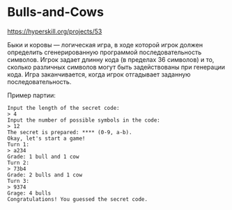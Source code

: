 # Bulls-and-Cows

https://hyperskill.org/projects/53

Быки и коровы — логическая игра, в ходе которой игрок должен определить сгенерированную программой последовательность символов. Игрок задает длинну кода (в пределах 36 символов) и то, сколько различных символов могут быть задействованы при генерации кода. Игра заканчивается, когда игрок отгадывает заданную последовательность.

Пример партии:
```
Input the length of the secret code:
> 4
Input the number of possible symbols in the code:
> 12
The secret is prepared: **** (0-9, a-b).
Okay, let's start a game!
Turn 1:
> a234
Grade: 1 bull and 1 cow
Turn 2:
> 73b4
Grade: 2 bulls and 1 cow
Turn 3:
> 9374
Grage: 4 bulls
Congratulations! You guessed the secret code.
```
